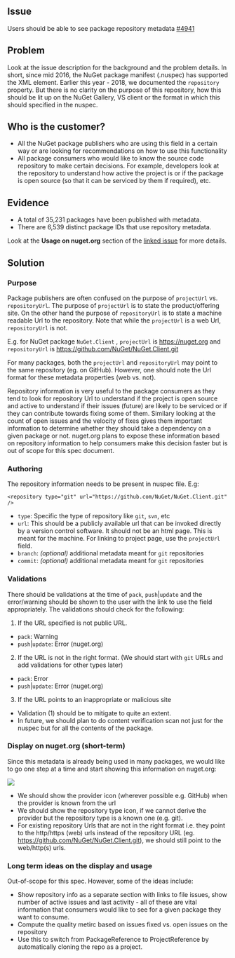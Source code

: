 ## Issue
Users should be able to see package repository metadata [#4941](https://github.com/NuGet/NuGetGallery/issues/4941)

## Problem
Look at the issue description for the background and the problem details. In short, since mid 2016, the NuGet package manifest (.nuspec) has supported the <repository> XML element. Earlier this year - 2018, we documented the `repository` property. But there is no clarity on the purpose of this repository, how this should be lit up on the NuGet Gallery, VS client or the format in which this should specified in the nuspec.

## Who is the customer?
* All the NuGet package publishers who are using this field in a certain way or are looking for recommendations on how to use this functionality
* All package consumers who would like to know the source code repository to make certain decisions. For example, developers look at the repository to understand how active the project is or if the package is open source (so that it can be serviced by them if required), etc. 

## Evidence
* A total of 35,231 packages have been published with <repository> metadata.
* There are 6,539 distinct package IDs that use repository metadata.

Look at the **Usage on nuget.org** section of the [linked issue](https://github.com/NuGet/NuGetGallery/issues/4941) for more details.

## Solution
### Purpose

Package publishers are often confused on the purpose of `projectUrl` vs. `repositoryUrl`. The purpose of `projectUrl` is to state the product/offering site. On the other hand the purpose of `repositoryUrl` is to state a machine readable Url to the repository. Note that while the `projectUrl` is a web Url, `repositoryUrl` is not.

E.g. for NuGet package `NuGet.Client` , `projectUrl` is https://nuget.org and `repositoryUrl` is https://github.com/NuGet/NuGet.Client.git

For many packages, both the `projectUrl` and `repositoryUrl` may point to the same repository (eg. on GitHub). However, one should note the Url format for these metadata properties (web vs. not).

Repository information is very useful to the package consumers as they tend to look for repository Url to understand if the project is open source and active to understand if their issues (future) are likely to be serviced or if they can contribute towards fixing some of them. Similary looking at the count of open issues and the velocity of fixes gives them important information to determine whether they should take a dependency on a given package or not. nuget.org plans to expose these information based on repository information to help consumers make this decision faster but is out of scope for this spec document.

### Authoring 
The repository information needs to be present in nuspec file. E.g:
```
<repository type="git" url="https://github.com/NuGet/NuGet.Client.git" />
```
* `type`: Specific the type of repository like `git`, `svn`, etc
* `url`: This should be a publicly available url that can be invoked directly by a version control software. It should not be an html page. This is meant for the machine. For linking to project page, use the `projectUrl` field.
* `branch`: *(optional)* additional metadata meant for `git` repositories
* `commit`: *(optional)* additional metadata meant for `git` repositories

### Validations
There should be validations at the time of `pack`, `push`|`update` and the error/warning should be shown to the user with the link to use the field appropriately. The validations should check for the following:
1. If the URL specified is not public URL.
  * `pack`: Warning
  * `push`|`update`: Error (nuget.org)
2. If the URL is not in the right format. (We should start with `git` URLs and add validations for other types later) 
  * `pack`: Error
  * `push`|`update`: Error (nuget.org)
3. If the URL points to an inappropriate or malicious site
  * Validation (1) should be to mitigate to quite an extent. 
  * In future, we should plan to do content verification scan not just for the nuspec but for all the contents of the package.

### Display on nuget.org (short-term)
Since this metadata is already being used in many packages, we would like to go one step at a time and start showing this information on nuget.org: 

![](https://user-images.githubusercontent.com/2696087/42461816-4f1b81dc-8356-11e8-8556-b68b4c70eeca.png)

* We should show the provider icon (wherever possible e.g. GitHub) when the provider is known from the url
* We should show the repository type icon, if we cannot derive the provider but the repository type is a known one (e.g. git).
* For existing repository Urls that are not in the right format i.e. they point to the http/https (web) urls instead of the repository URL (eg. https://github.com/NuGet/NuGet.Client.git), we should still point to the web/http(s) urls.

### Long term ideas on the display and usage 
Out-of-scope for this spec. However, some of the ideas include:
* Show repository info as a separate section with links to file issues, show number of active issues and last activity - all of these are vital information that consumers would like to see for a given package they want to consume.
* Compute the quality metirc based on issues fixed vs. open issues on the repository
* Use this to switch from PackageReference to ProjectReference by automatically cloning the repo as a project.